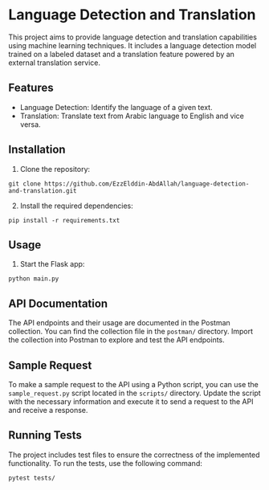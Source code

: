 # Language Detection and Translation

This project aims to provide language detection and translation capabilities using machine learning techniques. It includes a language detection model trained on a labeled dataset and a translation feature powered by an external translation service.

## Features

- Language Detection: Identify the language of a given text.
- Translation: Translate text from Arabic language to English and vice versa.

## Installation

1. Clone the repository: 
```
git clone https://github.com/EzzElddin-AbdAllah/language-detection-and-translation.git
```
2. Install the required dependencies:
```
pip install -r requirements.txt
```

## Usage

1. Start the Flask app:
```
python main.py
```

## API Documentation

The API endpoints and their usage are documented in the Postman collection. You can find the collection file in the `postman/` directory. Import the collection into Postman to explore and test the API endpoints.

## Sample Request

To make a sample request to the API using a Python script, you can use the `sample_request.py` script located in the `scripts/` directory. Update the script with the necessary information and execute it to send a request to the API and receive a response.

## Running Tests

The project includes test files to ensure the correctness of the implemented functionality. To run the tests, use the following command:
```
pytest tests/
```




